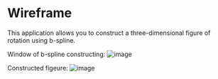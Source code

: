 # Wireframe
This application allows you to construct a three-dimensional figure of rotation using b-spline.

Window of b-spline constructing:
![image](https://github.com/DoHKapJleoHe/Wireframe/assets/91648774/c0a15dce-6e09-4211-b7fc-e3839d33b2a6)






































Constructed figeure:
![image](https://github.com/DoHKapJleoHe/Wireframe/assets/91648774/f3412634-6d9d-4f47-bcc4-64a2aa478697)
